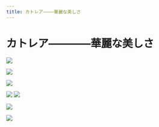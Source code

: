 ```yaml
---
title: カトレア————華麗な美しさ
---
```


# カトレア————華麗な美しさ

![](/images/photos/flowers/cattp.jpg)

![](/images/photos/flowers/catty1.jpg)

![](/images/photos/flowers/catty3.jpg)

![](/images/photos/flowers/cattw2.jpg)
![](/images/photos/flowers/cattwv2.jpg)

![](/images/photos/flowers/Cattv3.jpg)

![](/images/photos/flowers/Cattv4.jpg)

